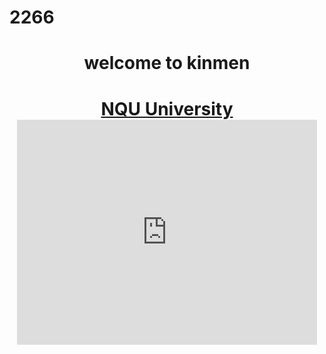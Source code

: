 # 2266
<html>
<title>Kinmen introduce web 
</title>
<div style="text-align:center;">
<div style="margin:0 auto; ">

<body background='http://pic.58pic.com/58pic/11/19/62/22G58PICMsy.jpg'
      style=" background-size:100% 100%;
	background-repeat:no-repeat;">
<h1>welcome to kinmen<h1>
<a href="http://www.nqu.edu.tw/cht/index.php?/">NQU University</a><br>
<iframe width="480" height="360" src="https://www.youtube.com/embed/eZynBg3HwJ8" frameborder="0" allowfullscreen></iframe>

</div>

</html>
